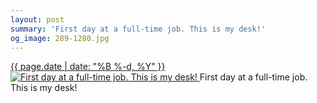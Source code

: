 ```yaml
---
layout: post
summary: 'First day at a full-time job. This is my desk!'
og_image: 289-1280.jpg
---
```


<p>
 <time>
  <a href="/289">
   {{ page.date | date: "%B %-d, %Y" }}
  </a>
 </time>
 <a href="/289">
  <img alt="First day at a full-time job. This is my desk!" sizes="(min-width: 700px) 50vw, calc(100vw - 2rem)" src="{{ site.assets_url }}/289-640.jpg" srcset="{{ site.assets_url }}/289-1280.jpg 1280w, {{ site.assets_url }}/289-960.jpg 960w, {{ site.assets_url }}/289-640.jpg 640w, {{ site.assets_url }}/289-320.jpg 320w"/>
 </a>
 <span>
  First day at a full-time job. This is my desk!
 </span>
</p>
